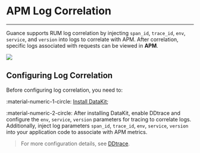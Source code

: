 # APM Log Correlation
---

Guance supports RUM log correlation by injecting `span_id`, `trace_id`, `env`, `service`, and `version` into logs to correlate with APM. After correlation, specific logs associated with requests can be viewed in **APM**.

![](../../img/13.apm_log.png)

## Configuring Log Correlation

Before configuring log correlation, you need to:

:material-numeric-1-circle: [Install DataKit](../../../datakit/datakit-install.md);

:material-numeric-2-circle: After installing DataKit, enable DDtrace and configure the `env`, `service`, `version` parameters for tracing to correlate logs. Additionally, inject log parameters `span_id`, `trace_id`, `env`, `service`, `version` into your application code to associate with APM metrics.

> For more configuration details, see [DDtrace](../../../integrations/ddtrace.md).